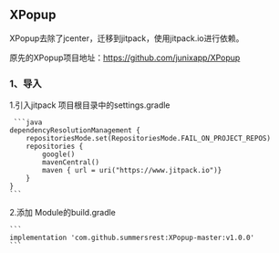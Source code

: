 ## XPopup
XPopup去除了jcenter，迁移到jitpack，使用jitpack.io进行依赖。

原先的XPopup项目地址：https://github.com/junixapp/XPopup


### **1、导入**
1.引入jitpack
项目根目录中的settings.gradle

     ```java
    dependencyResolutionManagement {
        repositoriesMode.set(RepositoriesMode.FAIL_ON_PROJECT_REPOS)
        repositories {
            google()
            mavenCentral()
            maven { url = uri("https://www.jitpack.io")}
        }
    }
    ```

2.添加
Module的build.gradle

    ```
    implementation 'com.github.summersrest:XPopup-master:v1.0.0'
    ```
